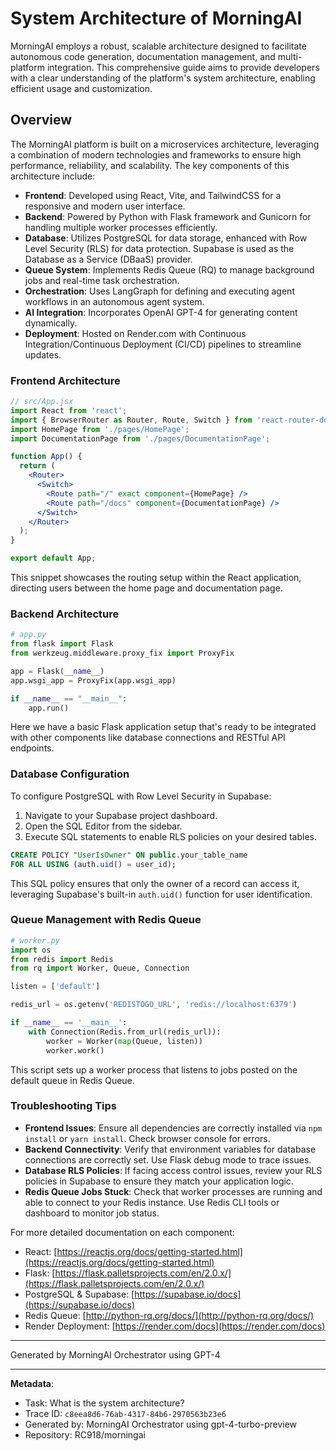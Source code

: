 # System Architecture of MorningAI

MorningAI employs a robust, scalable architecture designed to facilitate autonomous code generation, documentation management, and multi-platform integration. This comprehensive guide aims to provide developers with a clear understanding of the platform's system architecture, enabling efficient usage and customization.

## Overview

The MorningAI platform is built on a microservices architecture, leveraging a combination of modern technologies and frameworks to ensure high performance, reliability, and scalability. The key components of this architecture include:

- **Frontend**: Developed using React, Vite, and TailwindCSS for a responsive and modern user interface.
- **Backend**: Powered by Python with Flask framework and Gunicorn for handling multiple worker processes efficiently.
- **Database**: Utilizes PostgreSQL for data storage, enhanced with Row Level Security (RLS) for data protection. Supabase is used as the Database as a Service (DBaaS) provider.
- **Queue System**: Implements Redis Queue (RQ) to manage background jobs and real-time task orchestration.
- **Orchestration**: Uses LangGraph for defining and executing agent workflows in an autonomous agent system.
- **AI Integration**: Incorporates OpenAI GPT-4 for generating content dynamically.
- **Deployment**: Hosted on Render.com with Continuous Integration/Continuous Deployment (CI/CD) pipelines to streamline updates.

### Frontend Architecture

```jsx
// src/App.jsx
import React from 'react';
import { BrowserRouter as Router, Route, Switch } from 'react-router-dom';
import HomePage from './pages/HomePage';
import DocumentationPage from './pages/DocumentationPage';

function App() {
  return (
    <Router>
      <Switch>
        <Route path="/" exact component={HomePage} />
        <Route path="/docs" component={DocumentationPage} />
      </Switch>
    </Router>
  );
}

export default App;
```

This snippet showcases the routing setup within the React application, directing users between the home page and documentation page.

### Backend Architecture

```python
# app.py
from flask import Flask
from werkzeug.middleware.proxy_fix import ProxyFix

app = Flask(__name__)
app.wsgi_app = ProxyFix(app.wsgi_app)

if __name__ == "__main__":
    app.run()
```

Here we have a basic Flask application setup that's ready to be integrated with other components like database connections and RESTful API endpoints.

### Database Configuration

To configure PostgreSQL with Row Level Security in Supabase:

1. Navigate to your Supabase project dashboard.
2. Open the SQL Editor from the sidebar.
3. Execute SQL statements to enable RLS policies on your desired tables.

```sql
CREATE POLICY "UserIsOwner" ON public.your_table_name
FOR ALL USING (auth.uid() = user_id);
```

This SQL policy ensures that only the owner of a record can access it, leveraging Supabase's built-in `auth.uid()` function for user identification.

### Queue Management with Redis Queue

```python
# worker.py
import os
from redis import Redis
from rq import Worker, Queue, Connection

listen = ['default']

redis_url = os.getenv('REDISTOGO_URL', 'redis://localhost:6379')

if __name__ == '__main__':
    with Connection(Redis.from_url(redis_url)):
        worker = Worker(map(Queue, listen))
        worker.work()
```

This script sets up a worker process that listens to jobs posted on the default queue in Redis Queue.

### Troubleshooting Tips

- **Frontend Issues**: Ensure all dependencies are correctly installed via `npm install` or `yarn install`. Check browser console for errors.
- **Backend Connectivity**: Verify that environment variables for database connections are correctly set. Use Flask debug mode to trace issues.
- **Database RLS Policies**: If facing access control issues, review your RLS policies in Supabase to ensure they match your application logic.
- **Redis Queue Jobs Stuck**: Check that worker processes are running and able to connect to your Redis instance. Use Redis CLI tools or dashboard to monitor job status.

For more detailed documentation on each component:
- React: [https://reactjs.org/docs/getting-started.html](https://reactjs.org/docs/getting-started.html)
- Flask: [https://flask.palletsprojects.com/en/2.0.x/](https://flask.palletsprojects.com/en/2.0.x/)
- PostgreSQL & Supabase: [https://supabase.io/docs](https://supabase.io/docs)
- Redis Queue: [http://python-rq.org/docs/](http://python-rq.org/docs/)
- Render Deployment: [https://render.com/docs](https://render.com/docs)

---
Generated by MorningAI Orchestrator using GPT-4

---

**Metadata**:
- Task: What is the system architecture?
- Trace ID: `c8eea8d6-76ab-4317-84b6-2970563b23e6`
- Generated by: MorningAI Orchestrator using gpt-4-turbo-preview
- Repository: RC918/morningai
